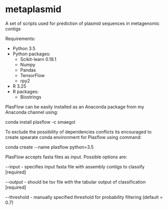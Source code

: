 # metaplasmid
A set of scripts used for prediction of plasmid sequences in metagenomic contigs

Requirements:
- Python 3.5
- Python packages:
  - Scikit-learn 0.18.1 
  - Numpy
  - Pandas
  - TensorFlow
  - rpy2
- R 3.25 
- R packages:
  - Biostrings


PlasFlow can be easily installed as an Anaconda package from my Anaconda channel using:

conda install plasflow -c smaegol

To exclude the possibility of dependencies conflicts its encouraged to create spearate conda environment for Plasflow
using command: 

conda create --name plasflow python=3.5


PlasFlow accepts fasta files as input. Possible options are:

--input - specifies input  fasta file with assembly contigs to classify [required]

--output - should be tsv file with the tabular output of classification [required]

--threshold - manually specified threshold for probability filtering (default = 0.7)

